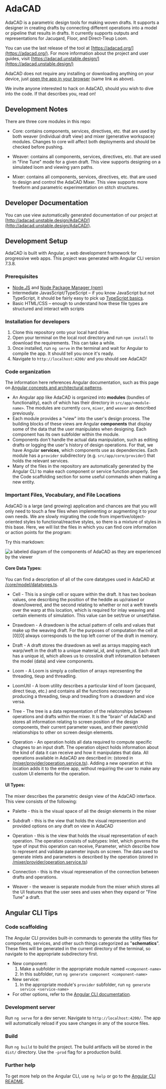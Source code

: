 # AdaCAD
AdaCAD is a parametric design tools for making woven drafts. It supports a designer in creating drafts by connecting different operations into a model or pipeline that results in drafts. It currently supports outputs and representations for Jacuqard, Floor, and Direct-Tieup Loom. 

You can use the last release of the tool at [https://adacad.org/](https://adacad.org/).
For more information about the project and user guides, visit [https://adacad.unstable.design/](https://adacad.unstable.design/)

AdaCAD does not require any installing or downloading anything on your device, just [open the app in your browser](https://adacad.org/) (same link as above). 

We invite anyone interested to hack on AdaCAD, should you wish to dive into the code. If that describes you, read on!

## Development Notes
There are three core modules in this repo: 
- Core: contains components, services, directives, etc. that are used by both weaver (individual draft view) and mixer (generative workspace) modules. Changes to core will affect both deployments and should be checked before pushing.

- Weaver: contains all components, services, directives, etc. that are used in "Fine Tune" mode for a given draft. This view supports designing on a simulated loom and viewing yarn paths.

- Mixer: contains all components, services, directives, etc. that are used to design and control the AdaCAD Mixer. This view supports more freeform and parametric experimentation on stitch structures.

## Developer Documentation 
You can use view automatically generated documentation of our project at [http://adacad.unstable.design/AdaCAD/](http://adacad.unstable.design/AdaCAD/).

## Development Setup
AdaCAD is built with Angular, a web development framework for progressive web apps. This project was generated with Angular CLI version 7.3.8.

### Prerequisites
- [Node.JS](https://nodejs.dev/learn/how-to-install-nodejs) and [Node Package Manager (npm)](https://nodejs.dev/learn/an-introduction-to-the-npm-package-manager)
- Intermediate JavasScript/TypeScript – if you know JavaScript but not TypeScript, it should be fairly easy to pick up [TypeScript basics](https://www.typescriptlang.org/docs/handbook/2/basic-types.html).
- Basic HTML/CSS – enough to understand how these file types are structured and interact with scripts

### Installation for developers
1. Clone this repository onto your local hard drive.
2. Open your terminal on the local root directory and run `npm install` to download the requirements. This can take a while.
3. Once installed, run `ng serve` in the terminal and wait for Angular to compile the app. It should tell you once it's ready. 
4. Navigate to `http://localhost:4200/` and you should see AdaCAD!

### Code organization
The information here references Angular documentation, such as this page on [Angular concepts and architectural patterns](https://angular.io/guide/architecture).
* An Angular app like AdaCAD is organized into **modules** (bundles of functionality), each of which has their directory in `src/app/<module-name>`. The modules are currently `core`, `mixer`, and `weaver` as described previously.
* Each module provides a "view" into the user's design process. The building blocks of these views are Angular **components** that display some of the data that the user manipulates when designing. Each component has its own subfolder within the module.
* Components don't handle the actual data manipulation, such as editing drafts or logging the user's history of design operations. For that, we have Angular **services**, which components use as dependencies. Each module has a `provider` subdirectory (e.g. `src/app/core/provider`) that holds the relevant services.
* Many of the files in the repository are automatically generated by the Angular CLI to make each component or service function properly. See the Code scaffolding section for some useful commands when making a new entity.
 
### Important Files, Vocabulary, and File Locations
AdaCAD is a large (and growing) application and chances are that you will only need to touch a few files when implementing or augmenting it to your own needs. We are slowly migrating the code from impertive/object-oriented styles to functional/reactive styles, so there is a mixture of styles in this base.  Here, we will list the files in which you can find core information or action points for the program: 


Try this markdown:

![a labeled diagram of the components of AdaCAD as they are experienced by the viewer](https://github.com/UnstableDesign/AdaCAD/blob/master/assets/AdaCAD_Terminology.png)


#### Core Data Types:
You can find a description of all of the core datatypes used in AdaCAD at [/core/model/datatypes.ts](https://github.com/UnstableDesign/AdaCAD/blob/master/src/app/core/model/datatypes.ts).

* Cell -  This is a single cell or square within the draft. It has two boolean values, one describing the position of the heddle as up/raised or down/lowered, and the second relating to whether or not a weft travels over the warp at this location, which is required for inlay weaving and certain elements of simulation. This value can be set/true or unset/false. 

* Drawdown - A drawdown is the actual pattern of cells and values that make up the weaving draft. For the purposes of computation the cell at \[0][0] always corresponds to the top left corner of the draft in memory.

* Draft - A draft stores the drawdown as well as arrays mapping each warp/weft in the draft to a unique material_id, and system_id. Each draft has a unique id, which allows us to crosslink draft inforamation between the model (data) and view components.  

* Loom - A Loom is simply a collection of arrays representing the threading, tieup and threadling.

* LoomUtil - A loom utility describes a particular kind of loom (jacquard, direct tieup, etc.) and contains all the functions neccessary for producing a threading, tieup and treadling from a drawdown and vice versa. 

* Tree - The tree is a data representation of the relaitonships between operations and drafts within the mixer. It is the "brain" of AdaCAD and stores all information relating to screen position of the design components, their current parameter vaues, and their parent/child relationships to other on screen design elements. 

* Operation - An operation holds all data required to compute specific chagnes to an input draft. The operation object holds information about the kind of data it can receive and how it manipulates that data. All operations available in AdaCAD are described in: (stored in [/mixer/provider/operation.service.ts](https://github.com/UnstableDesign/AdaCAD/blob/master/src/app/mixer/provider/operation.service.ts)). Adding a new operation at this location adds it to the entire app, without requiring the user to make any custom UI elements for the operation. 


#### UI Types:
The mixer describes the parametric design view of the AdaCAD interface. This view consists of the following: 

* Palette - this is the visual space of all the design elements in the mixer

* Subdraft - this is the view that holds the visual represeention and provided options on any draft on view in AdaCAD

* Operation - this is the view that holds the visual representation of each operation. The operation consists of subtypes: Inlet, which governs the type of input this operation can receive, Parameter, which describe how to represent and validate parameter inputs on screen. The data used to generate inlets and parameters is described by the operation (stored in [/mixer/provider/operation.service.ts](https://github.com/UnstableDesign/AdaCAD/blob/master/src/app/mixer/provider/operation.service.ts))

* Connection - this is the visual represenation of the connection between drafts and operations. 

* Weaver - the weaver is separate module from the mixer which stores all the UI features that the user sees and uses when they expand or "Fine Tune" a draft. 




## Angular CLI Tips

### Code scaffolding
The Angular CLI provides built-in commands to generate the utility files for components, services, and other such things categorized as "**schematics**". These files will be generated in the current directory of the terminal, so navigate to the appropriate subdirectory first.
* New component: 
  1. Make a subfolder in the appropriate module named `<component-name>`
  2. In this subfolder, run `ng generate component <component-name>`
* New service:
  1. In the appropriate module's `provider` subfolder, run `ng generate service <service-name>`
* For other options, refer to the [Angular CLI documentation](https://angular.io/cli/generate).

### Development server
Run `ng serve` for a dev server. Navigate to `http://localhost:4200/`. The app will automatically reload if you save changes in any of the source files.

### Build
Run `ng build` to build the project. The build artifacts will be stored in the `dist/` directory. Use the `-prod` flag for a production build.

### Further help
To get more help on the Angular CLI, use `ng help` or go to the [Angular CLI README](https://github.com/angular/angular-cli/blob/master/README.md).
